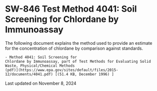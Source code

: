 
# SW-846 Test Method 4041: Soil Screening for Chlordane by Immunoassay  


The following document explains the method used to provide an estimate
for the concentration of chlordane by comparison against standards.

    - Method 4041: Soil Screening for
    Chlordane by Immunoassay, part of Test Methods for Evaluating Solid
    Waste, Physical/Chemical Methods
    (pdf)](https://www.epa.gov/sites/default/files/2015-12/documents/4041.pdf) [(51.4 KB, December 1996) ] 

Last updated on November 8, 2024

